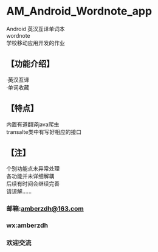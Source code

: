 # AM_Android_Wordnote_app
Android 英汉互译单词本  
wordnote  
学校移动应用开发的作业  
  

## 【功能介绍】  
·英汉互译  
·单词收藏  
  
## 【特点】  
内置有道翻译java爬虫  
transalte类中有写好相应的接口  
  
## 【注】  
个别功能点未异常处理  
各功能并未详细解耦  
后续有时间会继续完善  
请谅解......  
   
### 邮箱:amberzdh@163.com  
### wx:amberzdh
### 欢迎交流  

